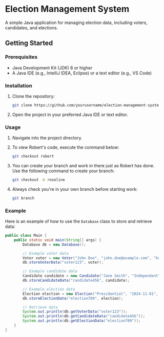 # Election Management System

A simple Java application for managing election data, including voters, candidates, and elections.

## Getting Started

### Prerequisites

- Java Development Kit (JDK) 8 or higher
- A Java IDE (e.g., IntelliJ IDEA, Eclipse) or a text editor (e.g., VS Code)

### Installation

1. Clone the repository:

    ```bash
    git clone https://github.com/yourusername/election-management-system.git
    ```

2. Open the project in your preferred Java IDE or text editor.

### Usage

1. Navigate into the project directory.

2. To view Robert's code, execute the command below:

    ```bash
    git checkout robert
    ```

3. You can create your branch and work in there just as Robert has done. Use the following command to create your branch:

    ```bash
    git checkout -b roseline
    ```

4. Always check you're in your own branch before starting work:

    ```bash
    git branch
    ```

### Example

Here is an example of how to use the `Database` class to store and retrieve data:

```java
public class Main {
    public static void main(String[] args) {
        Database db = new Database();

        // Example voter data
        Voter voter = new Voter("John Doe", "john.doe@example.com", "hashed_password");
        db.storeVoterData("voter123", voter);

        // Example candidate data
        Candidate candidate = new Candidate("Jane Smith", "Independent", "Better Future for All", "hashed_password");
        db.storeCandidateData("candidate456", candidate);

        // Example election data
        Election election = new Election("Presidential", "2024-11-01", "2024-11-08");
        db.storeElectionData("election789", election);

        // Retrieve data
        System.out.println(db.getVoterData("voter123"));
        System.out.println(db.getCandidateData("candidate456"));
        System.out.println(db.getElectionData("election789"));
    }
}
